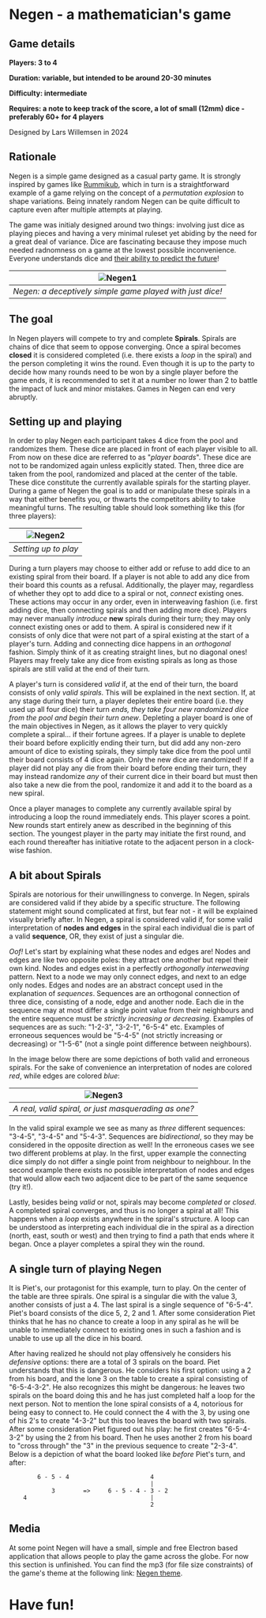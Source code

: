 
# Negen - a mathematician's game

## Game details
**Players: 3 to 4**

**Duration: variable, but intended to be around 20-30 minutes**

**Difficulty: intermediate**

**Requires: a note to keep track of the score, a lot of small (12mm) dice - preferably 60+ for 4 players**

Designed by Lars Willemsen in 2024

## Rationale

Negen is a simple game designed as a casual party game. It is strongly inspired by games like [Rummikub](https://en.wikipedia.org/wiki/Rummikub), which in turn is a straightforward example of a game relying on the concept of a *permutation explosion* to shape variations. Being innately random Negen can be quite difficult to capture even after multiple attempts at playing.

The game was initialy designed around two things: involving just dice as playing pieces and having a very minimal ruleset yet abiding by the need for a great deal of variance. Dice are fascinating because they impose much needed radnomness on a game at the lowest possible inconvenience. Everyone understands dice and [their ability to predict the future](https://www.britannica.com/topic/dice)!

| ![Negen1](content/creative/Negen/Negen.jpg) |
| :--: |
| *Negen: a deceptively simple game played with just dice!* |

## The goal

In Negen players will compete to try and complete **Spirals**. Spirals are chains of dice that seem to oppose converging. Once a spiral becomes **closed** it is considered completed (i.e. there exists a *loop* in the spiral) and the person completing it wins the round. Even though it is up to the party to decide how many rounds need to be won by a single player before the game ends, it is recommended to set it at a number no lower than 2 to battle the impact of luck and minor mistakes. Games in Negen can end very abruptly.

## Setting up and playing

In order to play Negen each participant takes 4 dice from the pool and randomizes them. These dice are placed in front of each player visible to all. From now on these dice are referred to as "*player boards*". These dice are not to be randomized again unless explicitly stated. Then, three dice are taken from the pool, randomized and placed at the center of the table. These dice constitute the currently available spirals for the starting player. During a game of Negen the goal is to add or manipulate these spirals in a way that either benefits you, or thwarts the competitors ability to take meaningful turns. The resulting table should look something like this (for three players):

| ![Negen2](content/creative/Negen/Setup.jpg) |
| :--: |
| *Setting up to play* |

During a turn players may choose to either add or refuse to add dice to an existing spiral from their board. If a player is not able to add any dice from their board this counts as a refusal. Additionally, the player may, regardless of whether they opt to add dice to a spiral or not, *connect* existing ones. These actions may occur in any order, even in interweaving fashion (i.e. first adding dice, then connecting spirals and then adding more dice). Players may never manually *introduce* **new** spirals during their turn; they may only connect existing ones or add to them. A spiral is considered new if it consists of only dice that were not part of a spiral existing at the start of a player's turn. Adding and connecting dice happens in an *orthogonal* fashion. Simply think of it as creating straight lines, but no diagonal ones! Players may freely take any dice from existing spirals as long as those spirals are still valid at the end of their turn.

A player's turn is considered *valid* if, at the end of their turn, the board consists of only *valid spirals*. This will be explained in the next section. If, at any stage during their turn, a player depletes their entire board (i.e. they used up all four dice) their turn *ends, they take four new randomized dice from the pool and begin their turn anew*. Depleting a player board is one of the main objectives in Negen, as it allows the player to very quickly complete a spiral... if their fortune agrees. If a player is unable to deplete their board before explicitly ending their turn, but did add any non-zero amount of dice to existing spirals, they simply take dice from the pool until their board consists of 4 dice again. Only the new dice are randomized! If a player did not play any die from their board before ending their turn, they may instead randomize *any* of their current dice in their board but must then also take a new die from the pool, randomize it and add it to the board as a new spiral.

Once a player manages to complete any currently available spiral by introducing a loop the round immediately ends. This player scores a point. New rounds start entirely anew as described in the beginning of this section. The youngest player in the party may initiate the first round, and each round thereafter has initiative rotate to the adjacent person in a clock-wise fashion.

## A bit about Spirals

Spirals are notorious for their unwillingness to converge. In Negen, spirals are considered valid if they abide by a specific structure. The following statement might sound complicated at first, but fear not - it will be explained visually briefly after. In Negen, a spiral is considered valid if, for some valid interpretation of **nodes and edges** in the spiral each individual die is part of a valid **sequence**, OR, they exist of just a singular die.

*Oof!* Let's start by explaining what these nodes and edges are! Nodes and edges are like two opposite poles: they attract one another but repel their own kind. Nodes and edges exist in a perfectly *orthogonally interweaving* pattern. Next to a node we may only connect edges, and next to an edge only nodes. Edges and nodes are an abstract concept used in the explanation of *sequences*. Sequences are an orthogonal connection of three dice, consisting of a node, edge and another node. Each die in the sequence may at most differ a single point value from their neighbours and the entire sequence must be *strictly increasing or decreasing*. Examples of sequences are as such: "1-2-3", "3-2-1", "6-5-4" etc. Examples of erroneous sequences would be "5-4-5" (not strictly increasing or decreasing) or "1-5-6" (not a single point difference between neighbours).

In the image below there are some depictions of both valid and erroneous spirals. For the sake of convenience an interpretation of nodes are colored *red*, while edges are colored *blue*:

| ![Negen3](content/creative/Negen/Spirals.jpg) |
| :--: |
| *A real, valid spiral, or just masquerading as one?* |

In the valid spiral example we see as many as *three* different sequences: "3-4-5", "3-4-5" and "5-4-3". Sequences are *bidirectional*, so they may be considered in the opposite direction as well! In the erroneous cases we see two different problems at play. In the first, upper example the connecting dice simply do not differ a single point from neighbour to neighbour. In the second example there exists no possible interpretation of nodes and edges that would allow each two adjacent dice to be part of the same sequence (try it!).

Lastly, besides being *valid* or not, spirals may become *completed* or *closed*. A completed spiral converges, and thus is no longer a spiral at all! This happens when a *loop* exists anywhere in the spiral's structure. A loop can be understood as interpreting each individual die in the spiral as a direction (north, east, south or west) and then trying to find a path that ends where it began. Once a player completes a spiral they win the round.

## A single turn of playing Negen

It is Piet's, our protagonist for this example, turn to play. On the center of the table are three spirals. One spiral is a singular die with the value 3, another consists of just a 4. The last spiral is a single sequence of "6-5-4". Piet's board consists of the dice 5, 2, 2 and 1. After some consideration Piet thinks that he has no chance to create a loop in any spiral as he will be unable to immediately connect to existing ones in such a fashion and is unable to use up all the dice in his board.

After having realized he should not play offensively he considers his *defensive* options: there are a total of 3 spirals on the board. Piet understands that this is dangerous. He considers his first option: using a 2 from his board, and the lone 3 on the table to create a spiral consisting of "6-5-4-3-2". He also recognizes this might be dangerous: he leaves two spirals on the board doing this and he has just completed half a loop for the next person. Not to mention the lone spiral consists of a 4, notorious for being easy to connect to. He could connect the 4 with the 3, by using one of his 2's to create "4-3-2" but this too leaves the board with two spirals. After some consideration Piet figured out his play: he first creates "6-5-4-3-2" by using the 2 from his board. Then he uses another 2 from his board to "cross through" the "3" in the previous sequence to create "2-3-4". Below is a depiction of what the board looked like *before* Piet's turn, and after:

```
		6 - 5 - 4						4
										|
			3		 =>		6 - 5 - 4 - 3 - 2
	4									|
										2
```

## Media

At some point Negen will have a small, simple and free Electron based application that allows people to play the game across the globe. For now this section is unfinished. You can find the mp3 (for file size constraints) of the game's theme at the following link: [Negen theme](content/creative/Negen/Negen_theme.mp3).

# Have fun!